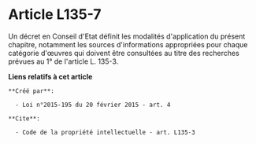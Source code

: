 # Article L135-7

Un décret en Conseil d'Etat définit les modalités d'application du présent chapitre, notamment les sources d'informations
appropriées pour chaque catégorie d'œuvres qui doivent être consultées au titre des recherches prévues au 1° de l'article L.
135-3.

**Liens relatifs à cet article**

	**Créé par**:

	  - Loi n°2015-195 du 20 février 2015 - art. 4

	**Cite**:

	  - Code de la propriété intellectuelle - art. L135-3
